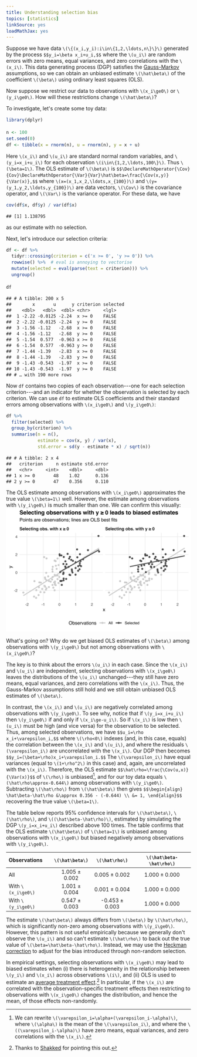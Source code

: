 ```yaml
---
title: Understanding selection bias
topics: [statistics]
linkSource: yes
loadMathJax: yes
---
```


Suppose we have data `\(\{(x_i,y_i):i\in\{1,2,\ldots,n\}\}\)` generated by the process
`$$y_i=\beta x_i+u_i,$$`
where the `\(u_i\)` are random errors with zero means, equal variances, and zero correlations with the `\(x_i\)`.
This data generating process (DGP) satisfies the [Gauss-Markov](https://en.wikipedia.org/wiki/Gauss–Markov_theorem) assumptions, so we can obtain an unbiased estimate `\(\hat\beta\)` of the coefficient `\(\beta\)` using ordinary least squares (OLS).

Now suppose we restrict our data to observations with `\(x_i\ge0\)` or `\(y_i\ge0\)`.
How will these restrictions change `\(\hat\beta\)`?

To investigate, let's create some toy data:

```r
library(dplyr)

n <- 100
set.seed(0)
df <- tibble(x = rnorm(n), u = rnorm(n), y = x + u)
```
Here `\(x_i\)` and `\(u_i\)` are standard normal random variables, and `\(y_i=x_i+u_i\)` for each observation `\(i\in\{1,2,\ldots,100\}\)`.
Thus `\(\beta=1\)`.
The OLS estimate of `\(\beta\)` is
`$$\DeclareMathOperator{\Cov}{Cov}\DeclareMathOperator{\Var}{Var}\hat\beta=\frac{\Cov(x,y)}{\Var(x)},$$`
where `\(x=(x_1,x_2,\ldots,x_{100})\)` and `\(y=(y_1,y_2,\ldots,y_{100})\)` are data vectors, `\(\Cov\)` is the covariance operator, and `\(\Var\)` is the variance operator.
For these data, we have

```r
cov(df$x, df$y) / var(df$x)
```

```
## [1] 1.138795
```
as our estimate with no selection.

Next, let's introduce our selection criteria:

```r
df <- df %>%
  tidyr::crossing(criterion = c('x >= 0', 'y >= 0')) %>%
  rowwise() %>%  # eval is annoying to vectorise
  mutate(selected = eval(parse(text = criterion))) %>%
  ungroup()

df
```

```
## # A tibble: 200 x 5
##        x       u      y criterion selected
##    <dbl>   <dbl>  <dbl> <chr>     <lgl>   
##  1 -2.22 -0.0125 -2.24  x >= 0    FALSE   
##  2 -2.22 -0.0125 -2.24  y >= 0    FALSE   
##  3 -1.56 -1.12   -2.68  x >= 0    FALSE   
##  4 -1.56 -1.12   -2.68  y >= 0    FALSE   
##  5 -1.54  0.577  -0.963 x >= 0    FALSE   
##  6 -1.54  0.577  -0.963 y >= 0    FALSE   
##  7 -1.44 -1.39   -2.83  x >= 0    FALSE   
##  8 -1.44 -1.39   -2.83  y >= 0    FALSE   
##  9 -1.43 -0.543  -1.97  x >= 0    FALSE   
## 10 -1.43 -0.543  -1.97  y >= 0    FALSE   
## # … with 190 more rows
```
Now `df` contains two copies of each observation---one for each selection criterion---and an indicator for whether the observation is selected by each criterion.
We can use `df` to estimate OLS coefficients and their standard errors among observations with `\(x_i\ge0\)` and `\(y_i\ge0\)`:

```r
df %>%
  filter(selected) %>%
  group_by(criterion) %>%
  summarise(n = n(),
            estimate = cov(x, y) / var(x),
            std.error = sd(y - estimate * x) / sqrt(n))
```

```
## # A tibble: 2 x 4
##   criterion     n estimate std.error
##   <chr>     <int>    <dbl>     <dbl>
## 1 x >= 0       48    1.02      0.136
## 2 y >= 0       47    0.356     0.110
```
The OLS estimate among observations with `\(x_i\ge0\)` approximates the true value `\(\beta=1\)` well.
However, the estimate among observations with `\(y_i\ge0\)` is much smaller than one.
We can confirm this visually:
![](figures/plot-1.svg)

What's going on?
Why do we get biased OLS estimates of `\(\beta\)` among observations with `\(y_i\ge0\)` but not among observations with `\(x_i\ge0\)`?

The key is to think about the errors `\(u_i\)` in each case.
Since the `\(x_i\)` and `\(u_i\)` are independent, selecting observations with `\(x_i\ge0\)` leaves the distributions of the `\(u_i\)` unchanged---they still have zero means, equal variances, and zero correlations with the `\(x_i\)`.
Thus, the Gauss-Markov assumptions still hold and we still obtain unbiased OLS estimates of `\(\beta\)`.

In contrast, the `\(x_i\)` and `\(u_i\)` are negatively correlated among observations with `\(y_i\ge0\)`.
To see why, notice that if `\(y_i=x_i+u_i\)` then `\(y_i\ge0\)` if and only if `\(x_i\ge-u_i\)`.
So if `\(x_i\)` is low then `\(u_i\)` must be high (and vice versa) for the observation to be selected.
Thus, among selected observations, we have
`$$u_i=\rho x_i+\varepsilon_i,$$`
where `\(\rho<0\)` indexes (and, in this case, equals) the correlation between the `\(x_i\)` and `\(u_i\)`, and where the residuals `\(\varepsilon_i\)` are uncorrelated with the `\(x_i\)`.
Our DGP then becomes
`$$y_i=(\beta+\rho)x_i+\varepsilon_i.$$`
The `\(\varepsilon_i\)` have equal variances (equal to `\(1+\rho^2\)` in this case) and, again, are uncorrelated with the `\(x_i\)`.
Therefore, the OLS estimate
`$$\hat\rho=\frac{\Cov(u,x)}{\Var(x)}$$`
of `\(\rho\)` is unbiased[^rho-hat], and for our toy data equals `\(\hat\rho\approx-0.644\)` among observations with `\(y_i\ge0\)`.
Subtracting `\(\hat\rho\)` from `\(\hat\beta\)` then gives
`$$\begin{align}
\hat\beta-\hat\rho
&\approx 0.356 - (-0.644) \\
&= 1,
\end{align}$$`
recovering the true value `\(\beta=1\)`.

[^rho-hat]: We can rewrite `\(\varepsilon_i=\alpha+(\varepsilon_i-\alpha)\)`, where `\(\alpha\)` is the mean of the `\(\varepsilon_i\)`, and where the `\((\varepsilon_i-\alpha)\)` have zero means, equal variances, and zero correlations with the `\(x_i\)`.

The table below reports 95% confidence intervals for `\(\hat\beta\)`, `\(\hat\rho\)`, and `\((\hat\beta-\hat\rho)\)`, estimated by simulating the DGP `\(y_i=x_i+u_i\)` described above 100 times.
The table confirms that the OLS estimate `\(\hat\beta\)` of `\(\beta=1\)` is unbiased among observations with `\(x_i\ge0\)` but biased negatively among observations with `\(y_i\ge0\)`.

|Observations   |  `\(\hat\beta\)`  |   `\(\hat\rho\)`   | `\(\hat\beta-\hat\rho\)` |
|:--------------|:-------------:|:--------------:|:--------------------:|
|All            | 1.005 ± 0.002 | 0.005 ± 0.002  |    1.000 ± 0.000     |
|With `\(x_i\ge0\)` | 1.001 ± 0.004 | 0.001 ± 0.004  |    1.000 ± 0.000     |
|With `\(y_i\ge0\)` | 0.547 ± 0.003 | -0.453 ± 0.003 |    1.000 ± 0.000     |

The estimate `\(\hat\beta\)` always differs from `\(\beta\)` by `\(\hat\rho\)`, which is significantly non-zero among observations with `\(y_i\ge0\)`.
However, this pattern is not useful empirically because we generally don't observe the `\(u_i\)` and so can't estimate `\(\hat\rho\)` to back out the true value of `\(\beta=\hat\beta-\hat\rho\)`.
Instead, we may use the [Heckman correction](https://en.wikipedia.org/wiki/Heckman_correction) to adjust for the bias introduced through non-random selection.

In empirical settings, selecting observations with `\(x_i\ge0\)` may lead to biased estimates when (i) there is heterogeneity in the relationship between `\(y_i\)` and `\(x_i\)` across observations `\(i\)`, and (ii) OLS is used to estimate an [average treatment effect](https://en.wikipedia.org/wiki/Average_treatment_effect).[^shakked]
In particular, if the `\(x_i\)` are correlated with the observation-specific treatment effects then restricting to observations with `\(x_i\ge0\)` changes the distribution, and hence the mean, of those effects non-randomly.

[^shakked]: Thanks to [Shakked](https://motu.nz/about-us/people/shakked-noy/) for pointing this out.

